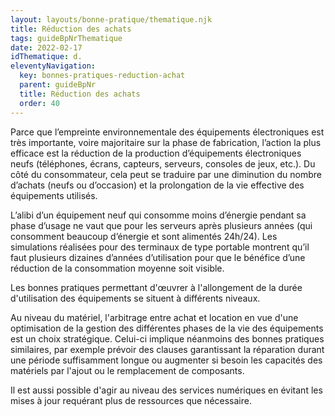 ```yaml
---
layout: layouts/bonne-pratique/thematique.njk
title: Réduction des achats
tags: guideBpNrThematique
date: 2022-02-17
idThematique: d.
eleventyNavigation:
  key: bonnes-pratiques-reduction-achat
  parent: guideBpNr
  title: Réduction des achats
  order: 40
---
```


Parce que l’empreinte environnementale des équipements électroniques est très importante, voire majoritaire sur la phase de fabrication, l’action la plus efficace est la réduction de la production d’équipements électroniques neufs (téléphones, écrans, capteurs, serveurs, consoles de jeux, etc.). Du côté du consommateur, cela peut se traduire par une diminution du nombre d’achats (neufs ou d’occasion) et la prolongation de la vie effective des équipements utilisés.

L’alibi d’un équipement neuf qui consomme moins d’énergie pendant sa phase d’usage ne vaut que pour les serveurs après plusieurs années (qui consomment beaucoup d’énergie et sont alimentés 24h/24). Les simulations réalisées pour des terminaux de type portable montrent qu’il faut plusieurs dizaines d’années d’utilisation pour que le bénéfice d’une réduction de la consommation moyenne soit visible.

Les bonnes pratiques permettant d'œuvrer à l'allongement de la durée d'utilisation des équipements se situent à différents niveaux.

Au niveau du matériel, l'arbitrage entre achat et location en vue d'une optimisation de la gestion des différentes phases de la vie des équipements est un choix stratégique. Celui-ci implique néanmoins des bonnes pratiques similaires, par exemple prévoir des clauses garantissant la réparation durant une période suffisamment longue ou augmenter si besoin les capacités des matériels par l'ajout ou le remplacement de composants.

Il est aussi possible d'agir au niveau des services numériques en évitant les mises à jour requérant plus de ressources que nécessaire.
